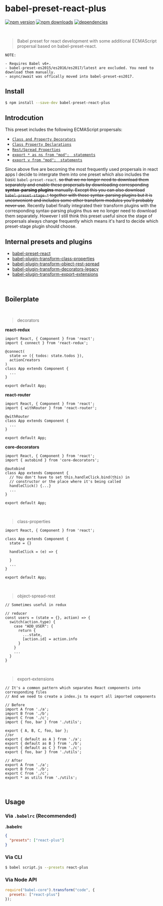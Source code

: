 # babel-preset-react-plus

[![npm version](https://img.shields.io/npm/v/babel-preset-react-plus.svg?style=flat-square)](https://www.npmjs.com/package/babel-preset-react-plus)
[![npm downloads](https://img.shields.io/npm/dm/babel-preset-react-plus.svg?style=flat-square)](https://www.npmjs.com/package/babel-preset-react-plus)
[![dependencies](https://img.shields.io/david/strongloop/express.svg?maxAge=2592000?style=flat-square)](https://www.npmjs.com/package/babel-preset-react-plus)

<br />

> Babel preset for react development with some additional ECMAScript propersal based on babel-preset-react.

```NOTE
NOTE:

- Requires Babel v6+.
- babel-preset-es2015/es2016/es2017/latest are excluded. You need to download them manually.
- async/await was offically moved into babel-preset-es2017.
```

## Install

```sh
$ npm install --save-dev babel-preset-react-plus
```

## Introdcution

This preset includes the following ECMAScript propersals:

* [`Class and Property Decorators`](https://github.com/wycats/javascript-decorators/blob/master/README.md)
* [`Class Property Declarations`](https://github.com/jeffmo/es-class-fields-and-static-properties)
* [`Rest/Spread Properties`](https://github.com/sebmarkbage/ecmascript-rest-spread)
* [`export * as ns from "mod";  statements`](https://github.com/leebyron/ecmascript-export-ns-from)
* [`export v from "mod";  statements`](https://github.com/leebyron/ecmascript-export-default-from)

Since above five are becoming the most frequently used propersals in react apps I decide to intergrate them into one preset which also includes the basic `babel-preset-react`. ~~so that we no longer
need to download them separately and enable these propersals by downloading corresponding **syntax-parsing plugins** manually.
Except this you can also download `babel-preset-stage-*` together with those syntax-parsing plugins but it is unconvenient and
includes some other transform modules you'll probably never use~~. Recently babel finally integrated their transform plugins with 
the corresponding syntax-parsing plugins thus we no longer need to download them separately. However I still think this preset useful
since the stage of propersals always change frequently which means it's hard to decide which preset-stage plugin should choose.

## Internal presets and plugins

* [babel-preset-react](https://github.com/babel/babel/tree/master/packages/babel-preset-react)
* [babel-plugin-transform-class-properties](https://github.com/babel/babel/tree/master/packages/babel-plugin-transform-class-properties)
* [babel-plugin-transform-object-rest-spread](https://github.com/babel/babel/tree/master/packages/babel-plugin-transform-object-rest-spread)
* [babel-plugin-transform-decorators-legacy](https://github.com/loganfsmyth/babel-plugin-transform-decorators-legacy)
* [babel-plugin-transform-export-extensions](https://github.com/babel/babel/tree/master/packages/babel-plugin-transform-export-extensions)

<br />

## Boilerplate

<br />

> decorators

**react-redux**
```react-redux
import React, { Component } from 'react';
import { connect } from 'react-redux';

@connect(
  state => ({ todos: state.todos }),
  actionCreators
)
class App extends Component {
  ...
}

export default App;
```

**react-router**
```react-router
import React, { Component } from 'react';
import { withRouter } from 'react-router';

@withRouter
class App extends Component {
  ...
}

export default App;
```

**core-decorators**
```core-decorators
import React, { Component } from 'react';
import { autobind } from 'core-decorators';

@autobind
class App extends Component {
  // You don't have to set this.handleClick.bind(this) in
  // constructor or the place where it's being called
  handleClick() {...}
  ...
}

export default App;
```

<br />

> class-properties

```class-properties
import React, { Component } from 'react';

class App extends Component {
  state = {}

  handleClick = (e) => {
    
  }
  ...
}

export default App;
```

<br />

> object-spread-rest

```object-spread-rest
// Sometimes useful in redux

// reducer
const users = (state = {}, action) => {
  switch(action.type) {
    case "ADD_USER": {
      return {
        ...state,
        [action.id] = action.info
      }
    }
    ...
  }
}
```
<br />

> export-extensions

```export-extension
// It's a common pattern which separates React components into corresponding files 
// And we need to create a index.js to export all imported components

// Before
import A from './a';
import B from './b';
import C from './c';
import { foo, bar } from './utils';

export { A, B, C, foo, bar };
//or
export { default as A } from './a';
export { default as B } from './b';
export { default as C } from './c';
export { foo, bar } from './utils';

// After
export A from './a';
export B from './b';
export C from './c';
export * as utils from './utils';

```

<br />

## Usage

### Via `.babelrc` (Recommended)

**.babelrc**

```json
{
  "presets": ["react-plus"]
}
```

### Via CLI

```sh
$ babel script.js --presets react-plus
```

### Via Node API

```javascript
require("babel-core").transform("code", {
  presets: ["react-plus"]
});
```
